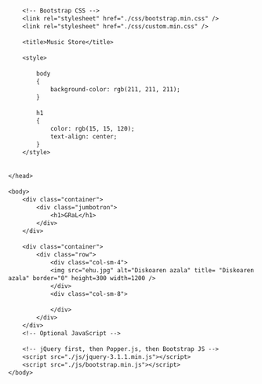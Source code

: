 <!DOCTYPE html>
<html lang="en">
<!-- <html xmlns="http://www.w3.org/1999/xhtml"> -->
	<head>
		<!-- Required meta tags -->
		<meta charset="utf-8">
		<meta name="viewport" content="width=device-width, initial-scale=1, shrink-to-fit=no">

		<!-- Bootstrap CSS -->
		<link rel="stylesheet" href="./css/bootstrap.min.css" />
		<link rel="stylesheet" href="./css/custom.min.css" />

		<title>Music Store</title>

		<style>
		
			body
            {
                background-color: rgb(211, 211, 211);
            }
            
            h1
            {
                color: rgb(15, 15, 120);
                text-align: center;
            }
        </style>


	</head>

	<body>
		<div class="container">
			<div class="jumbotron">
				<h1>GRaL</h1>
			</div>
		</div>

		<div class="container">
			<div class="row">
				<div class="col-sm-4">
				<img src="ehu.jpg" alt="Diskoaren azala" title= "Diskoaren azala" border="0" height=300 width=1200 />
				</div> 
				<div class="col-sm-8">
					
				</div>
			</div>
		</div>
		<!-- Optional JavaScript -->

		<!-- jQuery first, then Popper.js, then Bootstrap JS -->
		<script src="./js/jquery-3.1.1.min.js"></script>
		<script src="./js/bootstrap.min.js"></script>
	</body>
</html>
